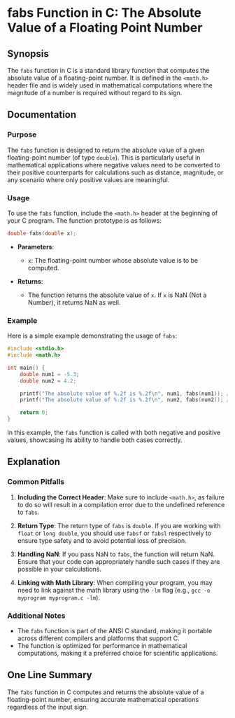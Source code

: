 <!--
Meta Description: # fabs Function in C: The Absolute Value of a Floating Point Number ## Synopsis The `fabs` function in C is a standard library function that computes ...
Meta Keywords: fabs, function, absolute, value, number
-->

# fabs Function in C: The Absolute Value of a Floating Point Number

## Synopsis
The `fabs` function in C is a standard library function that computes the absolute value of a floating-point number. It is defined in the `<math.h>` header file and is widely used in mathematical computations where the magnitude of a number is required without regard to its sign.

## Documentation
### Purpose
The `fabs` function is designed to return the absolute value of a given floating-point number (of type `double`). This is particularly useful in mathematical applications where negative values need to be converted to their positive counterparts for calculations such as distance, magnitude, or any scenario where only positive values are meaningful.

### Usage
To use the `fabs` function, include the `<math.h>` header at the beginning of your C program. The function prototype is as follows:

```c
double fabs(double x);
```

- **Parameters**: 
  - `x`: The floating-point number whose absolute value is to be computed.
  
- **Returns**: 
  - The function returns the absolute value of `x`. If `x` is NaN (Not a Number), it returns NaN as well.

### Example
Here is a simple example demonstrating the usage of `fabs`:

```c
#include <stdio.h>
#include <math.h>

int main() {
    double num1 = -5.3;
    double num2 = 4.2;

    printf("The absolute value of %.2f is %.2f\n", num1, fabs(num1)); // Outputs: 5.30
    printf("The absolute value of %.2f is %.2f\n", num2, fabs(num2)); // Outputs: 4.20

    return 0;
}
```

In this example, the `fabs` function is called with both negative and positive values, showcasing its ability to handle both cases correctly.

## Explanation
### Common Pitfalls
1. **Including the Correct Header**: Make sure to include `<math.h>`, as failure to do so will result in a compilation error due to the undefined reference to `fabs`.
  
2. **Return Type**: The return type of `fabs` is `double`. If you are working with `float` or `long double`, you should use `fabsf` or `fabsl` respectively to ensure type safety and to avoid potential loss of precision.

3. **Handling NaN**: If you pass NaN to `fabs`, the function will return NaN. Ensure that your code can appropriately handle such cases if they are possible in your calculations.

4. **Linking with Math Library**: When compiling your program, you may need to link against the math library using the `-lm` flag (e.g., `gcc -o myprogram myprogram.c -lm`).

### Additional Notes
- The `fabs` function is part of the ANSI C standard, making it portable across different compilers and platforms that support C.
- The function is optimized for performance in mathematical computations, making it a preferred choice for scientific applications.

## One Line Summary
The `fabs` function in C computes and returns the absolute value of a floating-point number, ensuring accurate mathematical operations regardless of the input sign.